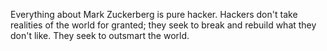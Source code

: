 Everything about Mark Zuckerberg is pure hacker. Hackers don't take realities of the world for granted; they seek to break and rebuild what they don't like. They seek to outsmart the world.

